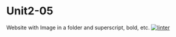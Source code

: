 # Unit2-05
Website with Image in a folder and superscript, bold, etc.
 [![linter](https://github.com/DavidP-H/Unit2-05/workflows/linter/badge.svg)](https://github.com/marketplace/actions/super-linter)
